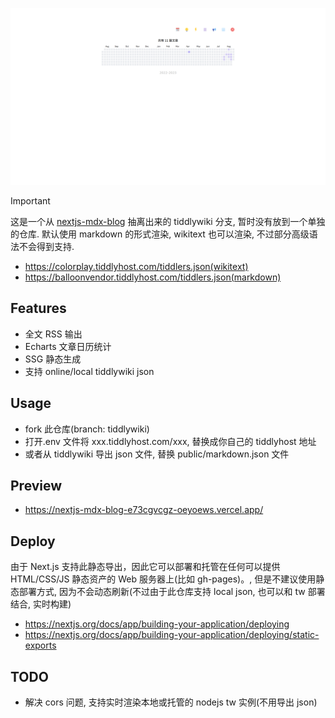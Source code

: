 ![nextjs-tiddlywiki](https://github.com/oeyoews/nextjs-mdx-blog/blob/main/public/next-mdx.png?raw=true)

> [!IMPORTANT]
> 这是一个从 [nextjs-mdx-blog](https://github.com/oeyoews/nextjs-mdx-blog) 抽离出来的 tiddlywiki 分支, 暂时没有放到一个单独的仓库.
> 默认使用 markdown 的形式渲染, wikitext 也可以渲染, 不过部分高级语法不会得到支持.

- https://colorplay.tiddlyhost.com/tiddlers.json(wikitext)
- https://balloonvendor.tiddlyhost.com/tiddlers.json(markdown)

## Features

- 全文 RSS 输出
- Echarts 文章日历统计
- SSG 静态生成
- 支持 online/local tiddlywiki json

## Usage

- fork 此仓库(branch: tiddlywiki)
- 打开.env 文件将 xxx.tiddlyhost.com/xxx, 替换成你自己的 tiddlyhost 地址
- 或者从 tiddlywiki 导出 json 文件, 替换 public/markdown.json 文件

## Preview

* https://nextjs-mdx-blog-e73cgvcgz-oeyoews.vercel.app/

## Deploy

由于 Next.js 支持此静态导出，因此它可以部署和托管在任何可以提供 HTML/CSS/JS 静态资产的 Web 服务器上(比如 gh-pages)。, 但是不建议使用静态部署方式, 因为不会动态刷新(不过由于此仓库支持 local json, 也可以和 tw 部署结合, 实时构建)

- https://nextjs.org/docs/app/building-your-application/deploying
- https://nextjs.org/docs/app/building-your-application/deploying/static-exports

## TODO

- 解决 cors 问题, 支持实时渲染本地或托管的 nodejs tw 实例(不用导出 json)
